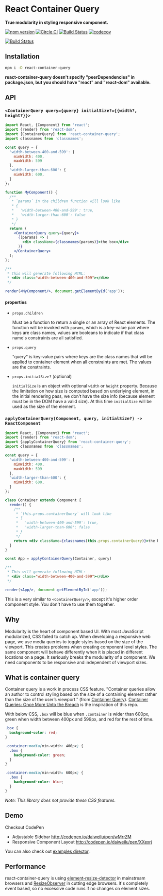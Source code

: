 # React Container Query

**True modularity in styling responsive component.**

[![npm version](https://badge.fury.io/js/react-container-query.svg)](https://badge.fury.io/js/react-container-query)
[![Circle CI](https://circleci.com/gh/d6u/react-container-query/tree/master.svg?style=svg)](https://circleci.com/gh/d6u/react-container-query/tree/master)
[![Build Status](https://saucelabs.com/buildstatus/react-cq)](https://saucelabs.com/beta/builds/de7d8039f4e5417399ec27c39036c1b8)
[![codecov](https://codecov.io/gh/d6u/react-container-query/branch/master/graph/badge.svg)](https://codecov.io/gh/d6u/react-container-query)

[![Build Status](https://saucelabs.com/browser-matrix/react-cq.svg)](https://saucelabs.com/beta/builds/de7d8039f4e5417399ec27c39036c1b8)

## Installation

```sh
npm i -D react-container-query
```

**react-container-query doesn't specify "peerDependencies" in package.json, but you should have "react" and "react-dom" available.**

## API

### `<ContainerQuery query={query} initialSize?={{width?, height?}}>`

```jsx
import React, {Component} from 'react';
import {render} from 'react-dom';
import {ContainerQuery} from 'react-container-query';
import classnames from 'classnames';

const query = {
  'width-between-400-and-599': {
    minWidth: 400,
    maxWidth: 599
  },
  'width-larger-than-600': {
    minWidth: 600,
  }
};

function MyComponent() {
  /**
   * `params` in the children function will look like
   * {
   *   'width-between-400-and-599': true,
   *   'width-larger-than-600': false
   * }
   */
  return (
    <ContainerQuery query={query}>
      {(params) => (
        <div className={classnames(params)}>the box</div>
      )}
    </ContainerQuery>
  );
};

/**
 * This will generate following HTML:
 * <div class="width-between-400-and-599"></div>
 */

render(<MyComponent/>, document.getElementById('app'));
```

#### properties

- `props.children`

  Must be a function to return a single or an array of React elements. The function will be invoked with `params`, which is a key-value pair where keys are class names, values are booleans to indicate if that class name's constraints are all satisfied.

- `props.query`

  "query" is key-value pairs where keys are the class names that will be applied to container element when all constraints are met. The values are the constraints.

- `props.initialSize?` (optional)

  `initialSize` is an object with optional `width` or `height` property. Because the limitation on how size is computed based on underlying element, in the initial rendering pass, we don't have the size info (because element must be in the DOM have a valid size). At this time `initialSize` will be used as the size of the element.

### `applyContainerQuery(Component, query, initialSize?) -> ReactComponent`

```jsx
import React, {Component} from 'react';
import {render} from 'react-dom';
import {applyContainerQuery} from 'react-container-query';
import classnames from 'classnames';

const query = {
  'width-between-400-and-599': {
    minWidth: 400,
    maxWidth: 599
  },
  'width-larger-than-600': {
    minWidth: 600,
  }
};

class Container extends Component {
  render() {
    /**
     * `this.props.containerQuery` will look like
     * {
     *   'width-between-400-and-599': true,
     *   'width-larger-than-600': false
     * }
     */
    return <div className={classnames(this.props.containerQuery)}>the box</div>;
  }
}

const App = applyContainerQuery(Container, query)

/**
 * This will generate following HTML:
 * <div class="width-between-400-and-599"></div>
 */

render(<App/>, document.getElementById('app'));
```

This is a very similar to `<ContainerQuery/>`, except it's higher order component style. You don't have to use them together.

## Why

Modularity is the heart of component based UI. With most JavaScript modularized, CSS failed to catch up. When developing a responsive web page, we use media queries to toggle styles based on the size of the viewport. This creates problems when creating component level styles. The same component will behave differently when it is placed in different locations on a page. It seriously breaks the modularity of a component. We need components to be responsive and independent of viewport sizes.

## What is container query

Container query is a work in process CSS feature. "Container queries allow an author to control styling based on the size of a containing element rather than the size of the user’s viewport." (from [Container Query](http://responsiveimagescg.github.io/container-queries/)). [Container Queries: Once More Unto the Breach](http://alistapart.com/article/container-queries-once-more-unto-the-breach) is the inspiration of this repo.

With below CSS, `.box` will be blue when `.container` is wider than 600px, green when width between 400px and 599px, and red for the rest of time.

```css
.box {
  background-color: red;
}

.container:media(min-width: 400px) {
  .box {
    background-color: green;
  }
}

.container:media(min-width: 600px) {
  .box {
    background-color: blue;
  }
}
```

_Note: This library does *not* provide these CSS features._

## Demo

Checkout CodePen

- Adjustable Sidebar http://codepen.io/daiweilu/pen/wMrrZM
- Responsive Component Layout http://codepen.io/daiweilu/pen/XXexrj

You can also check out [examples director](./examples).

## Performance

react-container-query is using [element-resize-detector](https://www.npmjs.com/package/element-resize-detector) in mainstream browsers and [ResizeObserver](https://developers.google.com/web/updates/2016/10/resizeobserver) in cutting edge browsers. It's completely event based, so no excessive code runs if no changes on element sizes.
